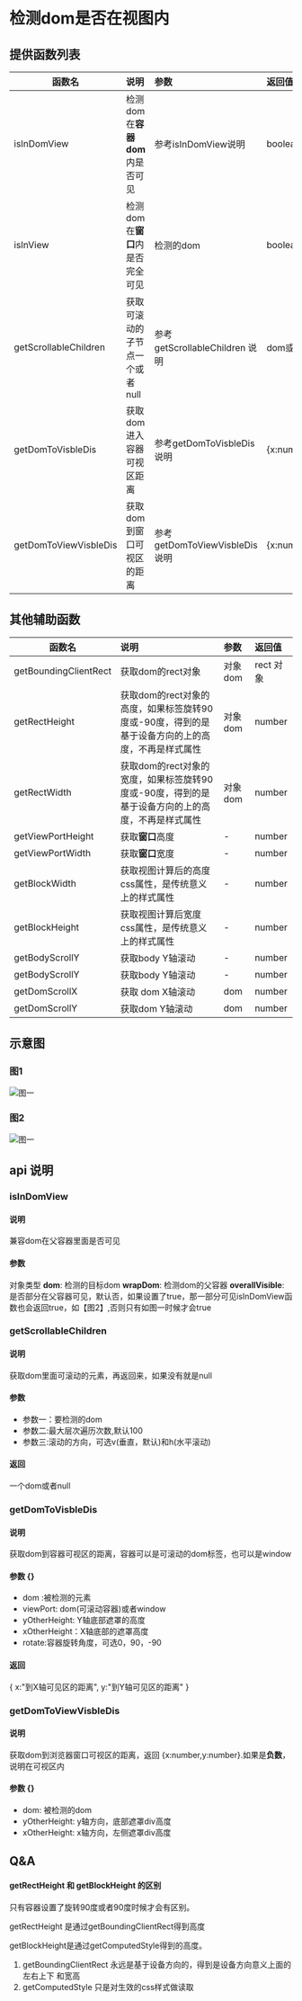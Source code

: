 # 检测dom是否在视图内

## 提供函数列表
| 函数名        | 说明    |  参数  | 返回值|
| --------     | :-----   | :----|:----|
| isInDomView   | 检测dom在**容器dom**内是否可见      |   参考isInDomView说明   | boolean|
| isInView        | 检测dom在**窗口**内是否完全可见    |   检测的dom   | boolean|
| getScrollableChildren |获取可滚动的子节点一个或者null |参考 getScrollableChildren 说明|dom或null|
| getDomToVisbleDis        | 获取dom进入容器可视区距离    |   参考getDomToVisbleDis 说明   | {x:number,y:number}|
| getDomToViewVisbleDis| 获取dom到窗口可视区的距离| 参考 getDomToViewVisbleDis 说明| {x:number,y:number}|

## 其他辅助函数
| 函数名        | 说明    |  参数  |返回值|
| --------     | :-----   | :---- |:----|
| getBoundingClientRect   |   获取dom的rect对象    | 对象 dom   | rect 对象|
| getRectHeight        |   获取dom的rect对象的高度，如果标签旋转90度或-90度，得到的是基于设备方向的上的高度，不再是样式属性  |  对象dom    | number|
| getRectWidth        |   获取dom的rect对象的宽度，如果标签旋转90度或-90度，得到的是基于设备方向的上的高度，不再是样式属性  |  对象 dom   |number|
| getViewPortHeight        | 获取**窗口**高度    |   -   |number|
| getViewPortWidth        |   获取**窗口**宽度   |    -  |number|
| getBlockWidth        | 获取视图计算后的高度css属性，是传统意义上的样式属性    |   -   |number|
| getBlockHeight        |   获取视图计算后宽度css属性，是传统意义上的样式属性   |    -  |number|
| getBodyScrollY        |   获取body Y轴滚动  |   -   |number|
| getBodyScrollY        |   获取body Y轴滚动  |   -   |number|
| getDomScrollX        |   获取 dom X轴滚动  |    dom  |number|
| getDomScrollY        |  获取dom Y轴滚动   |   dom   |number|


## 示意图

### 图1
![图一](./imgs/img1.png)
### 图2
![图一](./imgs/img1.png)

## api 说明
### isInDomView
#### 说明
兼容dom在父容器里面是否可见
#### 参数
对象类型
**dom**: 检测的目标dom
**wrapDom**: 检测dom的父容器
**overallVisible**: 是否部分在父容器可见，默认否，如果设置了true，那一部分可见isInDomView函数也会返回true，如【图2】,否则只有如图一时候才会true

### getScrollableChildren
#### 说明
获取dom里面可滚动的元素，再返回来，如果没有就是null

#### 参数
* 参数一：要检测的dom
* 参数二:最大层次遍历次数,默认100
* 参数三:滚动的方向，可选v(垂直，默认)和h(水平滚动)

#### 返回
一个dom或者null

### getDomToVisbleDis 
#### 说明
获取dom到容器可视区的距离，容器可以是可滚动的dom标签，也可以是window

####  参数 {}

* dom :被检测的元素
* viewPort:  dom(可滚动容器)或者window
* yOtherHeight:   Y轴底部遮罩的高度
* xOtherHeight：X轴底部的遮罩高度
* rotate:容器旋转角度，可选0，90，-90

#### 返回
{
  x:"到X轴可见区的距离",
  y:"到Y轴可见区的距离"
}



### getDomToViewVisbleDis

#### 说明
获取dom到浏览器窗口可视区的距离，返回 {x:number,y:number}.如果是**负数**，说明在可视区内

#### 参数 {}
* dom: 被检测的dom
* yOtherHeight: y轴方向，底部遮罩div高度
* xOtherHeight:  x轴方向，左侧遮罩div高度


## Q&A

#### getRectHeight 和 getBlockHeight 的区别
 只有容器设置了旋转90度或者90度时候才会有区别。
 
 getRectHeight 是通过getBoundingClientRect得到高度

 getBlockHeight是通过getComputedStyle得到的高度。


  1. getBoundingClientRect 永远是基于设备方向的，得到是设备方向意义上面的左右上下 和宽高
  2. getComputedStyle 只是对生效的css样式做读取